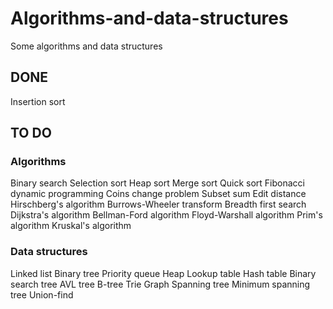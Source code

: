 # Algorithms-and-data-structures
Some algorithms and data structures

## DONE
Insertion sort

## TO DO
### Algorithms
Binary search
Selection sort
Heap sort
Merge sort
Quick sort
Fibonacci dynamic programming
Coins change problem
Subset sum
Edit distance
Hirschberg's algorithm
Burrows-Wheeler transform
Breadth first search
Dijkstra's algorithm
Bellman-Ford algorithm
Floyd-Warshall algorithm
Prim's algorithm
Kruskal's algorithm

### Data structures
Linked list
Binary tree
Priority queue
Heap
Lookup table
Hash table
Binary search tree
AVL tree
B-tree
Trie
Graph
Spanning tree
Minimum spanning tree
Union-find
